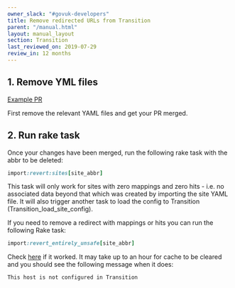 ```yaml
---
owner_slack: "#govuk-developers"
title: Remove redirected URLs from Transition
parent: "/manual.html"
layout: manual_layout
section: Transition
last_reviewed_on: 2019-07-29
review_in: 12 months
---
```


## 1. Remove YML files

[Example PR](https://github.com/alphagov/transition-config/pull/1306)

First remove the relevant YAML files and get your PR merged.

## 2. Run rake task

Once your changes have been merged, run the following rake task with the abbr to be deleted:

```rake
import:revert:sites[site_abbr]
```

This task will only work for sites with zero mappings and zero hits - i.e. no associated data beyond that which was created by importing the site YAML file. It will also trigger another task to load the config to Transition (Transition_load_site_config).

If you need to remove a redirect with mappings or hits you can run the following Rake task:

```rake
import:revert_entirely_unsafe[site_abbr]
```

Check [here](https://transition.publishing.service.gov.uk/organisations) if it worked. It may take up to an hour for cache to be cleared and you should see the following message when it does:

`This host is not configured in Transition`
